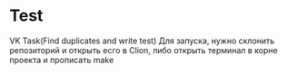 # Test
VK Task(Find duplicates and write test)
Для запуска, нужно склонить репозиторий и открыть есго в Clion, либо открыть терминал в корне проекта и прописать make
